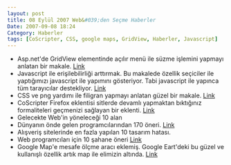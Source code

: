 ```yaml
---
layout: post
title: 08 Eylül 2007 Web&#039;den Seçme Haberler
Date: 2007-09-08 18:24
Category: Haberler
tags: [CoScripter, CSS, google maps, GridView, Haberler, Javascript]
---
```


-   Asp.net'de GridView elementinde açılır menü ile süzme işlemini
    yapmayı anlatan bir makale. [Link][]
-   Javascript ile erişilebilirliği arttırmak. Bu makalede özellik
    seçiciler ile yaptığımızı javascript ile yapımını gösteriyor. Tabi
    javascript ile yapınca tüm tarayıcılar destekliyor. [Link][1]
-   CSS ve png yardımı ile filigran yapmayı anlatan güzel bir makale.
    [Link][2]
-   CoScripter Firefox eklentisi sitlerde devamlı yapmaktan bıktığınız
    formaliteleri geçmenizi sağlayan bir eklenti. [Link][3]
-   Gelecekte Web'in yöneleceği 10 alan 
-   Dünyanın önde gelen programcılarından 170 öneri. [Link][5]
-   Alışveriş sitelerinde en fazla yapılan 10 tasarım hatası.
-   Web programcıları için 10 şahane öneri [Link][7]
-   Google Map'e mesafe ölçme aracı eklemiş. Google Eart'deki bu güzel
    ve kullanışlı özellik artık map ile elimizin altında. [Link][8]


  [Link]: http://www.eggheadcafe.com/tutorials/aspnet/c67c4daa-83c2-4baa-aea4-2c8855527acb/aspnet-gridview-filterin.aspx
    "GridView Süz"
  [1]: http://alastairc.ac/2007/08/usability-enhancements-with-javascript/
    "javascrişpt ile erişebilirliği arttırmak"
  [2]: http://www.tutorial5.com/content/view/129/52/ "filigram yapmak"
  [3]: http://services.alphaworks.ibm.com/coscripter/browse/about
    "CoScripter"
  [5]: http://www.smashingmagazine.com/2007/09/07/170-expert-ideas-from-worlds-leading-developers/
    "170 öneri"
  [7]: http://www.aclevercookie.com/10-tips-for-budding-web-programmers-and-designers/
    "10 öneri"
  [8]: http://googlesystem.blogspot.com/2007/09/measuring-distances-in-google-maps.html
    "Google Map mesafe hesapla"
